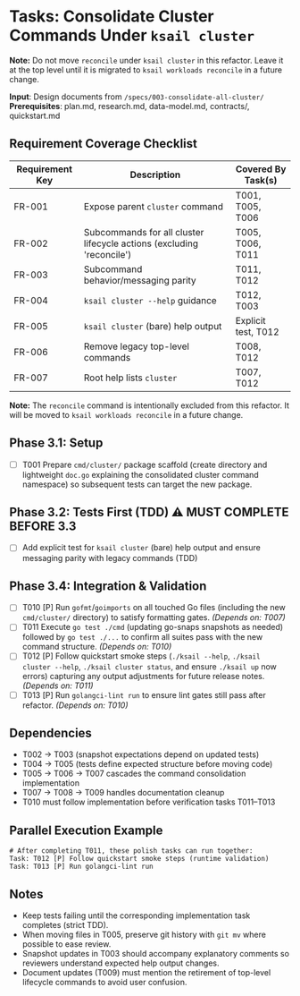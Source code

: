 # Tasks: Consolidate Cluster Commands Under `ksail cluster`

**Note:** Do not move `reconcile` under `ksail cluster` in this refactor. Leave it at the top level until it is migrated to `ksail workloads reconcile` in a future change.

**Input**: Design documents from `/specs/003-consolidate-all-cluster/`
**Prerequisites**: plan.md, research.md, data-model.md, contracts/, quickstart.md

## Requirement Coverage Checklist

| Requirement Key | Description | Covered By Task(s) |
|-----------------|-------------|--------------------|
| FR-001 | Expose parent `cluster` command | T001, T005, T006 |
| FR-002 | Subcommands for all cluster lifecycle actions (excluding 'reconcile') | T005, T006, T011 |
| FR-003 | Subcommand behavior/messaging parity | T011, T012 |
| FR-004 | `ksail cluster --help` guidance | T012, T003 |
| FR-005 | `ksail cluster` (bare) help output | Explicit test, T012 |
| FR-006 | Remove legacy top-level commands | T008, T012 |
| FR-007 | Root help lists `cluster` | T007, T012 |

**Note:** The `reconcile` command is intentionally excluded from this refactor. It will be moved to `ksail workloads reconcile` in a future change.

## Phase 3.1: Setup

- [ ] T001 Prepare `cmd/cluster/` package scaffold (create directory and lightweight `doc.go` explaining the consolidated cluster command namespace) so subsequent tests can target the new package.

## Phase 3.2: Tests First (TDD) ⚠️ MUST COMPLETE BEFORE 3.3

- [ ] Add explicit test for `ksail cluster` (bare) help output and ensure messaging parity with legacy commands (TDD)

## Phase 3.4: Integration & Validation

- [ ] T010 [P] Run `gofmt`/`goimports` on all touched Go files (including the new `cmd/cluster/` directory) to satisfy formatting gates. *(Depends on: T007)*
- [ ] T011 Execute `go test ./cmd` (updating go-snaps snapshots as needed) followed by `go test ./...` to confirm all suites pass with the new command structure. *(Depends on: T010)*
- [ ] T012 [P] Follow quickstart smoke steps (`./ksail --help`, `./ksail cluster --help`, `./ksail cluster status`, and ensure `./ksail up` now errors) capturing any output adjustments for future release notes. *(Depends on: T011)*
- [ ] T013 [P] Run `golangci-lint run` to ensure lint gates still pass after refactor. *(Depends on: T010)*

## Dependencies

- T002 → T003 (snapshot expectations depend on updated tests)
- T004 → T005 (tests define expected structure before moving code)
- T005 → T006 → T007 cascades the command consolidation implementation
- T007 → T008 → T009 handles documentation cleanup
- T010 must follow implementation before verification tasks T011–T013

## Parallel Execution Example

```text
# After completing T011, these polish tasks can run together:
Task: T012 [P] Follow quickstart smoke steps (runtime validation)
Task: T013 [P] Run golangci-lint run
```

## Notes

- Keep tests failing until the corresponding implementation task completes (strict TDD).
- When moving files in T005, preserve git history with `git mv` where possible to ease review.
- Snapshot updates in T003 should accompany explanatory comments so reviewers understand expected help output changes.
- Document updates (T009) must mention the retirement of top-level lifecycle commands to avoid user confusion.
